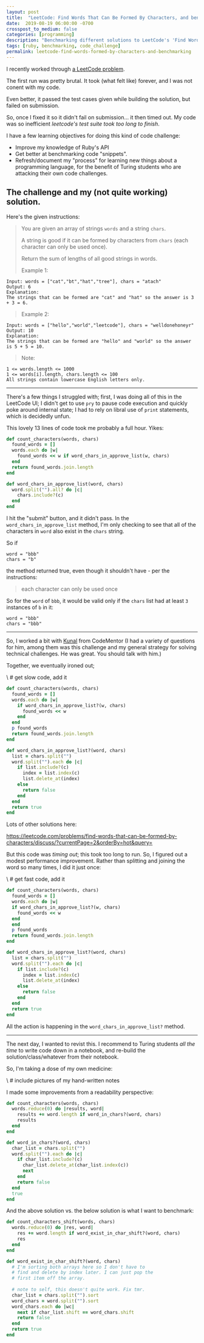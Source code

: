 ```yaml
---
layout: post
title:  "LeetCode: Find Words That Can Be Formed By Characters, and benchmarking"
date:  2019-08-19 06:00:00 -0700
crosspost_to_medium: false
categories: [programming]
description: "Benchmarking different solutions to LeetCode's 'Find Words That Can Be Formed By Characters' challenge"
tags: [ruby, benchmarking, code_challenge]
permalink: leetcode-find-words-formed-by-characters-and-benchmarking
---
```


I recently worked through [a LeetCode problem](https://leetcode.com/problems/find-words-that-can-be-formed-by-characters/). 

The first run was pretty brutal. It took (what felt like) forever, and I was not conent with my code.

Even better, it passed the test cases given while building the solution, but failed on submission.

So, once I fixed it so it didn't fail on submission... it then timed out. My code was so inefficient _leetcode's test suite took too long to finish_. 

I have a few learning objectives for doing this kind of code challenge:
- Improve my knowledge of Ruby's API
- Get better at benchmarking code "snippets". 
- Refresh/document my "process" for learning new things about a programming language, for the benefit of Turing students who are attacking their own code challenges. 

## The challenge and my (not quite working) solution.

Here's the given instructions:


> You are given an array of strings `words` and a string `chars`.
> 
> A string is good if it can be formed by characters from `chars` (each character can only be used once).
> 
> Return the sum of lengths of all good strings in words.
> 
> Example 1:
```
Input: words = ["cat","bt","hat","tree"], chars = "atach"
Output: 6
Explanation: 
The strings that can be formed are "cat" and "hat" so the answer is 3 + 3 = 6.
```
> Example 2:
```
Input: words = ["hello","world","leetcode"], chars = "welldonehoneyr"
Output: 10
Explanation: 
The strings that can be formed are "hello" and "world" so the answer is 5 + 5 = 10.
```
> Note:
> 
```
1 <= words.length <= 1000
1 <= words[i].length, chars.length <= 100
All strings contain lowercase English letters only.
```
--------------------------------

There's a few things I struggled with; first, I was doing all of this in the LeetCode UI; I didn't get to use `pry` to pause code execution and quickly poke around internal state; I had to rely on libral use of `print` statements, which is decidedly unfun.

This lovely 13 lines of code took me probably a full hour. Yikes:

```ruby
def count_characters(words, chars)
  found_words = []
  words.each do |w|
    found_words << w if word_chars_in_approve_list(w, chars)
  end  
  return found_words.join.length
end

def word_chars_in_approve_list(word, chars)
  word.split("").all? do |c|
    chars.include?(c)
  end
end
```

I hit the "submit" button, and it didn't pass. In the `word_chars_in_approve_list` method, I'm only checking to see that all of the characters in `word` also exist in the `chars` string. 

So if 
```
word = "bbb"
chars = "b"
```
the method returned true, even though it shouldn't have - per the instructions:
> each character can only be used once

So for the `word` of `bbb`, it would be valid only if the `chars` list had at least `3` instances of `b` in it:

```
word = "bbb"
chars = "bbb"
```

------------------------

So, I worked a bit with [Kunal]() from CodeMentor (I had a variety of questions for him, among them was this challenge and my general strategy for solving technical challenges. He was great. You should talk with him.)

Together, we eventually ironed out;

\ # get slow code, add it

```ruby
def count_characters(words, chars)
  found_words = []
  words.each do |w|
    if word_chars_in_approve_list?(w, chars)
      found_words << w 
    end
  end
  p found_words
  return found_words.join.length
end

def word_chars_in_approve_list?(word, chars)
  list = chars.split("")
  word.split("").each do |c|
    if list.include?(c)
      index = list.index(c)
      list.delete_at(index)
    else
      return false
    end
  end
  return true
end

```

Lots of other solutions here:

https://leetcode.com/problems/find-words-that-can-be-formed-by-characters/discuss/?currentPage=2&orderBy=hot&query=

But this code was _timing out_; this took too long to run. So, I figured out a modest performance improvement. Rather than splitting and joining the word so many times, I did it just once:

\ # get fast code, add it

```ruby
def count_characters(words, chars)
  found_words = []
  words.each do |w|
  if word_chars_in_approve_list?(w, chars)
    found_words << w 
  end
  end
  p found_words
  return found_words.join.length
end

def word_chars_in_approve_list?(word, chars)
  list = chars.split("")
  word.split("").each do |c|
    if list.include?(c)
      index = list.index(c)
      list.delete_at(index)
    else
      return false
    end
  end
  return true
end
```

All the action is happening in the `word_chars_in_approve_list?` method.

-----------------------------

The next day, I wanted to revist this. I recommend to Turing students _all the time_ to write code down in a notebook, and re-build the solution/class/whatever from their notebook.

So, I'm taking a dose of my own medicine:

\ # include pictures of my hand-written notes

I made some improvements from a readability perspective:

```ruby
def count_characters(words, chars)
  words.reduce(0) do |results, word|
    results += word.length if word_in_chars?(word, chars)
    results
  end
end

def word_in_chars?(word, chars)
  char_list = chars.split("")
  word.split("").each do |c|
    if char_list.include?(c)
      char_list.delete_at(char_list.index(c))
      next
    end
    return false
  end
  true
end
```

And the above solution vs. the below solution is what I want to benchmark:

```ruby
def count_characters_shift(words, chars)
  words.reduce(0) do |res, word|
    res += word.length if word_exist_in_char_shift?(word, chars)
    res
  end
end

def word_exist_in_char_shift?(word, chars)
  # I'm sorting both arrays here so I don't have to
  # find and delete by index later. I can just pop the
  # first item off the array.
  
  # note to self, this doesn't quite work. Fix tmr. 
  char_list = chars.split("").sort
  word_chars = word.split("").sort
  word_chars.each do |wc|
    next if char_list.shift == word_chars.shift
    return false
  end
  return true
end
```